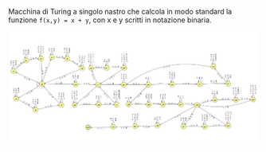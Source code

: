 Macchina di Turing a singolo nastro che calcola in modo standard la funzione `f(x,y) = x + y`, con x e y scritti in notazione binaria.

![somma_binaria](../../../img/somma_binaria.jpg)
